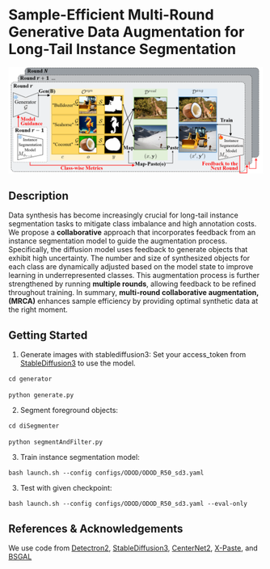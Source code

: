 # Sample-Efficient Multi-Round Generative Data Augmentation for Long-Tail Instance Segmentation

![MRCA](assets/overview.png)

## Description

Data synthesis has become increasingly crucial for long-tail instance segmentation tasks to mitigate class imbalance and high annotation costs. We propose a **collaborative** approach that incorporates feedback from an instance segmentation model to guide the augmentation process. Specifically, the diffusion model uses feedback to generate objects that exhibit high uncertainty. The number and size of synthesized objects for each class are dynamically adjusted based on the model state to improve learning in underrepresented classes. This augmentation process is further strengthened by running **multiple rounds**, allowing feedback to be refined throughout training. In summary, **multi-round collaborative augmentation,(MRCA)** enhances sample efficiency by providing optimal synthetic data at the right moment. 

## Getting Started 


1. Generate images with stablediffusion3:
Set your access_token from [StableDiffusion3](https://huggingface.co/stabilityai/stable-diffusion-3-medium) to use the model.
```
cd generator

python generate.py
```

2. Segment foreground objects:
```
cd diSegmenter

python segmentAndFilter.py
```


3. Train instance segmentation model:
```
bash launch.sh --config configs/ODOD/ODOD_R50_sd3.yaml 
```

3. Test with given checkpoint:
```
bash launch.sh --config configs/ODOD/ODOD_R50_sd3.yaml --eval-only
```

## References & Acknowledgements
We use code from
[Detectron2](https://github.com/facebookresearch/detectron2),
[StableDiffusion3](https://huggingface.co/stabilityai/stable-diffusion-3-medium),
[CenterNet2](https://github.com/xingyizhou/CenterNet2),
[X-Paste](https://github.com/yoctta/XPaste), and
[BSGAL](https://github.com/aim-uofa/DiverGen/tree/main/BSGAL)


